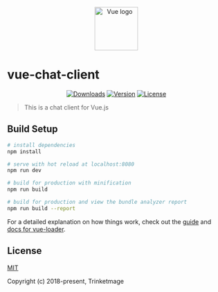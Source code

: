 <p align="center"><a href="https://vuejs.org" target="_blank" rel="noopener noreferrer"><img width="100" src="https://vuejs.org/images/logo.png" alt="Vue logo"></a></p>

# vue-chat-client

<p align="center">
  <a href="https://npmcharts.com/compare/vue-chat-client?minimal=true"><img src="https://img.shields.io/npm/dm/vue-chat-client.svg" alt="Downloads"></a>
  <a href="https://www.npmjs.com/package/vue-chat-client"><img src="https://img.shields.io/npm/v/vue-chat-client.svg" alt="Version"></a>
  <a href="https://www.npmjs.com/package/vue-chat-client"><img src="https://img.shields.io/npm/l/vue-chat-client.svg" alt="License"></a>
  <br>
</p>

> This is a chat client for Vue.js

## Build Setup

``` bash
# install dependencies
npm install

# serve with hot reload at localhost:8080
npm run dev

# build for production with minification
npm run build

# build for production and view the bundle analyzer report
npm run build --report
```

For a detailed explanation on how things work, check out the [guide](http://vuejs-templates.github.io/webpack/) and [docs for vue-loader](http://vuejs.github.io/vue-loader).


## License

[MIT](http://opensource.org/licenses/MIT)

Copyright (c) 2018-present, Trinketmage
